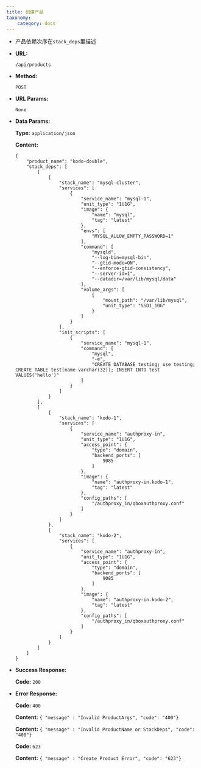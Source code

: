 ```yaml
---
title: 创建产品
taxonomy:
    category: docs
---
```

 
- 产品依赖次序在`stack_deps`里描述

* **URL:**

    `/api/products`

* **Method:**

    `POST`

* **URL Params:**

    `None`

* **Data Params:**
	
	**Type:** `application/json`
	
	**Content:**

	```
	{
		"product_name": "kodo-double",
		"stack_deps": [
			[
				{
					"stack_name": "mysql-cluster",
					"services": [
						{
							"service_name": "mysql-1",
							"unit_type": "1U1G",
							"image": {
								"name": "mysql",
								"tag": "latest"
							},
							"envs": [
								"MYSQL_ALLOW_EMPTY_PASSWORD=1"
							],
							"command": [
								"mysqld",
								"--log-bin=mysql-bin",
								"--gtid-mode=ON",
								"--enforce-gtid-consistency",
								"--server-id=1",
								"--datadir=/var/lib/mysql/data"
							],
							"volume_args": [
								{
									"mount_path": "/var/lib/mysql",
									"unit_type": "SSD1_10G"
								}
							]
						}
					],
					"init_scripts": [
						{
							"service_name": "mysql-1",
							"command": [
								"mysql",
								"-e",
								"CREATE DATABASE testing; use testing; CREATE TABLE test(name varchar(32)); INSERT INTO test VALUES('hello')"
							]
						}
					]
				}
			],
			[
				{
					"stack_name": "kodo-1",
					"services": [
						{
							"service_name": "authproxy-in",
							"unit_type": "1U1G",
							"access_point": {
								"type": "domain",
								"backend_ports": [
									9085
								]
							},
							"image": {
								"name": "authproxy-in.kodo-1",
								"tag": "latest"
							},
							"config_paths": [
								"/authproxy_in/qboxauthproxy.conf"
							]
						}
					]
				},
				{
					"stack_name": "kodo-2",
					"services": [
						{
							"service_name": "authproxy-in",
							"unit_type": "1U1G",
							"access_point": {
								"type": "domain",
								"backend_ports": [
									9085
								]
							},
							"image": {
								"name": "authproxy-in.kodo-2",
								"tag": "latest"
							},
							"config_paths": [
								"/authproxy_in/qboxauthproxy.conf"
							]
						}
					]
				}
			]
		]
	}
	```

* **Success Response:**

	**Code:** `200`

* **Error Response:**

	**Code:** `400`
  	
  	**Content:** `{ "message" : "Invalid ProductArgs", "code": "400"}`
	
	**Content:** `{ "message" : "Invalid ProductName or StackDeps", "code": "400"}`

	**Code:** `623`
  	
  	**Content:** `{ "message" : "Create Product Error", "code": "623"}`